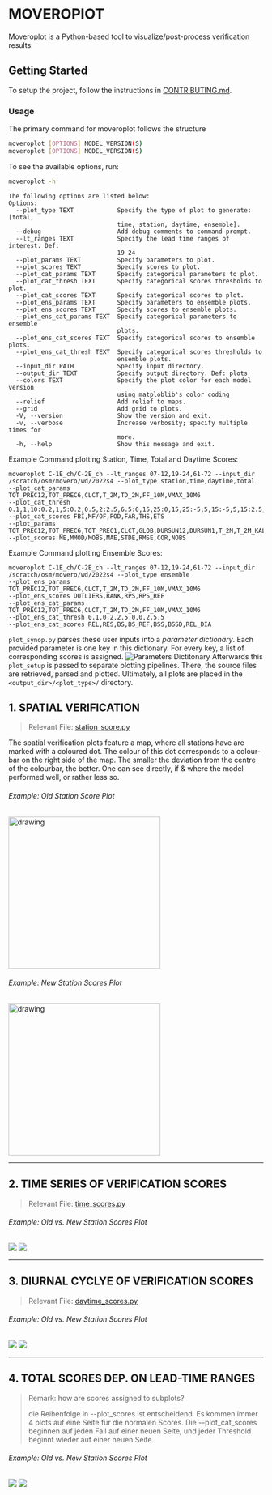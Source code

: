 # MOVEROPlOT
Moveroplot is a Python-based tool to visualize/post-process verification results.
## Getting Started
To setup the project, follow the instructions in [CONTRIBUTING.md](CONTRIBUTING.md).


### Usage
The primary command for moveroplot follows the structure
```bash
moveroplot [OPTIONS] MODEL_VERSION(S)
moveroplot [OPTIONS] MODEL_VERSION(S)
```
To see the available options, run:
```bash
moveroplot -h
```
```
The following options are listed below:
Options:
  --plot_type TEXT            Specify the type of plot to generate: [total,
                              time, station, daytime, ensemble].
  --debug                     Add debug comments to command prompt.
  --lt_ranges TEXT            Specify the lead time ranges of interest. Def:
                              19-24
  --plot_params TEXT          Specify parameters to plot.
  --plot_scores TEXT          Specify scores to plot.
  --plot_cat_params TEXT      Specify categorical parameters to plot.
  --plot_cat_thresh TEXT      Specify categorical scores thresholds to plot.
  --plot_cat_scores TEXT      Specify categorical scores to plot.
  --plot_ens_params TEXT      Specify parameters to ensemble plots.
  --plot_ens_scores TEXT      Specify scores to ensemble plots.
  --plot_ens_cat_params TEXT  Specify categorical parameters to ensemble
                              plots.
  --plot_ens_cat_scores TEXT  Specify categorical scores to ensemble plots.
  --plot_ens_cat_thresh TEXT  Specify categorical scores thresholds to
                              ensemble plots.
  --input_dir PATH            Specify input directory.
  --output_dir TEXT           Specify output directory. Def: plots
  --colors TEXT               Specify the plot color for each model version
                              using matploblib's color coding
  --relief                    Add relief to maps.
  --grid                      Add grid to plots.
  -V, --version               Show the version and exit.
  -v, --verbose               Increase verbosity; specify multiple times for
                              more.
  -h, --help                  Show this message and exit.

```

Example Command plotting Station, Time, Total and Daytime Scores:
```
moveroplot C-1E_ch/C-2E_ch --lt_ranges 07-12,19-24,61-72 --input_dir /scratch/osm/movero/wd/2022s4 --plot_type station,time,daytime,total
--plot_cat_params TOT_PREC12,TOT_PREC6,CLCT,T_2M,TD_2M,FF_10M,VMAX_10M6
--plot_cat_thresh 0.1,1,10:0.2,1,5:0.2,0.5,2:2.5,6.5:0,15,25:0,15,25:-5,5,15:-5,5,15:2.5,5,10:2.5,5,10:5,12.5,20:5,12.5,20
--plot_cat_scores FBI,MF/OF,POD,FAR,THS,ETS
--plot_params TOT_PREC12,TOT_PREC6,TOT_PREC1,CLCT,GLOB,DURSUN12,DURSUN1,T_2M,T_2M_KAL,TD_2M,TD_2M_KAL,RELHUM_2M,FF_10M,FF_10M_KAL,VMAX_10M6,VMAX_10M1,DD_10M,PS,PMSL
--plot_scores ME,MMOD/MOBS,MAE,STDE,RMSE,COR,NOBS
```
Example Command plotting Ensemble Scores:
```
moveroplot C-1E_ch/C-2E_ch --lt_ranges 07-12,19-24,61-72 --input_dir /scratch/osm/movero/wd/2022s4 --plot_type ensemble
--plot_ens_params TOT_PREC12,TOT_PREC6,CLCT,T_2M,TD_2M,FF_10M,VMAX_10M6
--plot_ens_scores OUTLIERS,RANK,RPS,RPS_REF
--plot_ens_cat_params TOT_PREC12,TOT_PREC6,CLCT,T_2M,TD_2M,FF_10M,VMAX_10M6
--plot_ens_cat_thresh 0.1,0.2,2.5,0,0,2.5,5
--plot_ens_cat_scores REL,RES,BS,BS_REF,BSS,BSSD,REL_DIA
```

`plot_synop.py` parses these user inputs into a _parameter dictionary_. Each provided parameter is one key in this dictionary. For every key, a list of corresponding scores is assigned.
![**Parameters Dictitonary**](https://i.imgur.com/kdQrufu.png)
Afterwards this `plot_setup` is passed to separate plotting pipelines. There, the source files are retrieved, parsed and plotted. Ultimately, all plots are placed in the `<output_dir>/<plot_type>/` directory.

## 1. SPATIAL VERIFICATION
<!-- ![alt text](http://i.imgur.com/8o44hib.png) -->

> Relevant File: [station_score.py](src/movero/station_scores.py)

The spatial verification plots feature a map, where all stations have are marked with a coloured dot. The colour of this dot corresponds to a colour-bar on the right side of the map. The smaller the deviation from the centre of the colourbar, the better. One can see directly, if & where the model performed well, or rather less so.

###### Example: Old Station Score Plot
<img src="https://i.imgur.com/LA2zev4.png)" alt="drawing" width="300"/>

###### Example: New Station Scores Plot
<img src="https://i.imgur.com/SiHcvpW.jpg" alt="drawing" width="300"/>

---


## 2. TIME SERIES OF VERIFICATION SCORES
> Relevant File: [time_scores.py](src/movero/time_scores.py)

###### Example: Old vs. New Station Scores Plot
![](https://i.imgur.com/g9t612p.png)
![](https://i.imgur.com/mlwMtTY.png)

---
## 3. DIURNAL CYCLYE OF VERIFICATION SCORES
> Relevant File: [daytime_scores.py](src/movero/daytime_scores.py)
###### Example: Old vs. New Station Scores Plot
![](https://i.imgur.com/FGSW1My.png)
![](https://i.imgur.com/pSNKEF4.png)


___
## 4. TOTAL SCORES DEP. ON LEAD-TIME RANGES

> Remark: how are scores assigned to subplots?
>
> die Reihenfolge in --plot_scores ist entscheidend. Es kommen immer 4 plots auf eine Seite für die normalen Scores. Die --plot_cat_scores beginnen auf jeden Fall auf einer neuen Seite, und jeder Threshold beginnt wieder auf einer neuen Seite.

###### Example: Old vs. New Station Scores Plot
![](https://i.imgur.com/RViAUU4.png)
![](https://i.imgur.com/2d69BoT.png)
